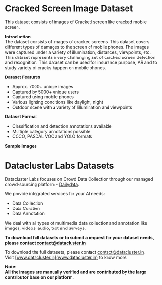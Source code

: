 # Cracked Screen Image Dataset   

This dataset consists of images of Cracked screen like cracked mobile screen.

**Introduction**    
The dataset consists of images of cracked screens. This dataset covers different types of damages to the screen of mobile phones. The images were captured under a variety of illumination, distances, viewpoints, etc. This dataset represents a very challenging set of cracked screen detection and recognition. This dataset can be used for insurance purpose, AR and to study variety of cracks happen on mobile phones. 


**Dataset Features**  
* Approx. 7000+ unique images  
* Captured by 5000+ unique users  
* Captured using mobile phones    
* Various lighting conditions like daylight, night 
* Outdoor scene with a variety of lillumination and viewpoints  

**Dataset Format**  
* Classification and detection annotations available  
* Multiple category annotations possible 
* COCO, PASCAL VOC and YOLO formats  
 

**Sample Images**  


# Datacluster Labs Datasets

Datacluster Labs focuses on Crowd Data Collection through our managed crowd-sourcing platform - [Dailydata](https://play.google.com/store/apps/details?id=com.daily.data). 

We provide integrated services for your AI needs:  
* Data Collection  
* Data Curation  
* Data Annotation 

We deal with all types of multimedia data collection and annotation like images, videos, audio, text and surveys.

**To download full datasets or to submit a request for your dataset needs, please contact **contact@datacluster.in****  

To download the full datasets, please contact [contact@datacluster.in](contact@datacluster.in).  
Visit [www.datacluster.in](www.datacluster.in) to know more.
    

**Note:**  
**All the images are manually verified and are contributed by the large contributor base on our platform.** 